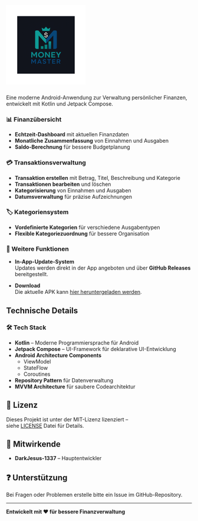 # ![MoneyMaster](app/src/main/res/mipmap-xhdpi/ic_launcher_foreground.webp)

Eine moderne Android-Anwendung zur Verwaltung persönlicher Finanzen, entwickelt mit Kotlin und
Jetpack Compose.

### 📊 Finanzübersicht

- **Echtzeit-Dashboard** mit aktuellen Finanzdaten
- **Monatliche Zusammenfassung** von Einnahmen und Ausgaben
- **Saldo-Berechnung** für bessere Budgetplanung

### 💳 Transaktionsverwaltung

- **Transaktion erstellen** mit Betrag, Titel, Beschreibung und Kategorie
- **Transaktionen bearbeiten** und löschen
- **Kategorisierung** von Einnahmen und Ausgaben
- **Datumsverwaltung** für präzise Aufzeichnungen

### 🏷️ Kategoriensystem

- **Vordefinierte Kategorien** für verschiedene Ausgabentypen
- **Flexible Kategoriezuordnung** für bessere Organisation

### 🚀 Weitere Funktionen

- **In-App-Update-System**  
  Updates werden direkt in der App angeboten und über **GitHub Releases** bereitgestellt.

- **Download**  
  Die aktuelle APK kann [hier heruntergeladen werden](https://github.com/DarkJesus-1337/Money-Master-App/releases/download/Money_Master/app-release.apk).


## Technische Details

### 🛠️ Tech Stack

- **Kotlin** – Moderne Programmiersprache für Android
- **Jetpack Compose** – UI-Framework für deklarative UI-Entwicklung
- **Android Architecture Components**
    - ViewModel
    - StateFlow
    - Coroutines
- **Repository Pattern** für Datenverwaltung
- **MVVM Architecture** für saubere Codearchitektur

## 📄 Lizenz

Dieses Projekt ist unter der MIT-Lizenz lizenziert –  
siehe [LICENSE](LICENSE.md) Datei für Details.

## 👥 Mitwirkende

- **DarkJesus-1337** – Hauptentwickler

## ❓ Unterstützung

Bei Fragen oder Problemen erstelle bitte ein Issue im GitHub-Repository.

---

**Entwickelt mit ❤️ für bessere Finanzverwaltung**
